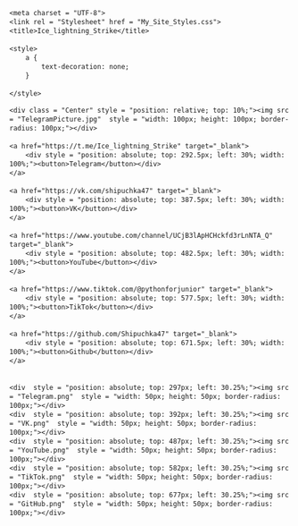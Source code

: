 <html lang = "en">

<head>

    <meta charset = "UTF-8">
    <link rel = "Stylesheet" href = "My_Site_Styles.css">
    <title>Ice_lightning_Strike</title>

    <style>
        a {
            text-decoration: none;
        }

    </style>

</head>



<body>

    <div class = "Center" style = "position: relative; top: 10%;"><img src = "TelegramPicture.jpg"  style = "width: 100px; height: 100px; border-radius: 100px;"></div>

    <a href="https://t.me/Ice_lightning_Strike" target="_blank">
        <div style = "position: absolute; top: 292.5px; left: 30%; width: 100%;"><button>Telegram</button></div>
    </a>

    <a href="https://vk.com/shipuchka47" target="_blank">
        <div style = "position: absolute; top: 387.5px; left: 30%; width: 100%;"><button>VK</button></div>
    </a>

    <a href="https://www.youtube.com/channel/UCjB3lApHCHckfd3rLnNTA_Q" target="_blank">
        <div style = "position: absolute; top: 482.5px; left: 30%; width: 100%;"><button>YouTube</button></div>
    </a>

    <a href="https://www.tiktok.com/@pythonforjunior" target="_blank">
        <div style = "position: absolute; top: 577.5px; left: 30%; width: 100%;"><button>TikTok</button></div>
    </a>
    
    <a href="https://github.com/Shipuchka47" target="_blank">
        <div style = "position: absolute; top: 671.5px; left: 30%; width: 100%;"><button>Github</button></div>
    </a>


    <div  style = "position: absolute; top: 297px; left: 30.25%;"><img src = "Telegram.png"  style = "width: 50px; height: 50px; border-radius: 100px;"></div>
    <div  style = "position: absolute; top: 392px; left: 30.25%;"><img src = "VK.png"  style = "width: 50px; height: 50px; border-radius: 100px;"></div>
    <div  style = "position: absolute; top: 487px; left: 30.25%;"><img src = "YouTube.png"  style = "width: 50px; height: 50px; border-radius: 100px;"></div>
    <div  style = "position: absolute; top: 582px; left: 30.25%;"><img src = "TikTok.png"  style = "width: 50px; height: 50px; border-radius: 100px;"></div>
    <div  style = "position: absolute; top: 677px; left: 30.25%;"><img src = "GitHub.png"  style = "width: 50px; height: 50px; border-radius: 100px;"></div>

</body>



</html>
